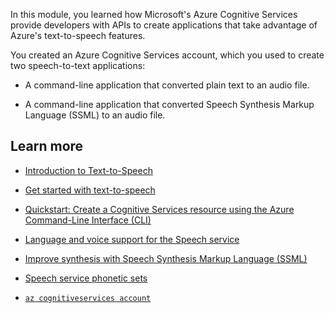 In this module, you learned how Microsoft's Azure Cognitive Services provide developers with APIs to create applications that take advantage of Azure's text-to-speech features.

You created an Azure Cognitive Services account, which you used to create two speech-to-text applications:

- A command-line application that converted plain text to an audio file.

- A command-line application that converted Speech Synthesis Markup Language (SSML) to an audio file.

## Learn more

- [Introduction to Text-to-Speech](/learn/modules/intro-to-text-to-speech/)

- [Get started with text-to-speech](/azure/cognitive-services/speech-service/get-started-text-to-speech)

- [Quickstart: Create a Cognitive Services resource using the Azure Command-Line Interface (CLI)](/azure/cognitive-services/cognitive-services-apis-create-account-cli)

- [Language and voice support for the Speech service](/azure/cognitive-services/speech-service/language-support)

- [Improve synthesis with Speech Synthesis Markup Language (SSML)](/azure/cognitive-services/speech-service/speech-synthesis-markup)

- [Speech service phonetic sets](/azure/cognitive-services/speech-service/speech-ssml-phonetic-sets)

- [`az cognitiveservices account`](/cli/azure/cognitiveservices/account)
